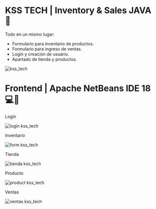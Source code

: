# KSS TECH | Inventory & Sales JAVA 📝
Todo en un mismo lugar:
- Formulario para inventario de productos.
- Formulario para ingreso de ventas.
- Login y creación de usuario.
- Apartado de tienda y productos.
  
![kss_tech](https://github.com/karolgalindo02/kss_tech/assets/122057880/85f639c2-fa6c-41b5-bb00-99fdba9e0f0b)


# Frontend | Apache NetBeans IDE 18 💻🔧

Login

![login kss_tech](https://github.com/karolgalindo02/kss_tech/assets/122057880/be8c05a0-b1f0-41e5-a401-5a7de695e01e)

Inventario

![form kss_tech](https://github.com/karolgalindo02/kss_tech/assets/122057880/9e4a65de-aa9b-4d3e-b6c1-09fee24b33ea)

Tienda

![tienda kss_tech](https://github.com/karolgalindo02/kss_tech/assets/122057880/9653d92a-7fce-4b23-bbf6-86d400f758e0)

Producto

![product kss_tech](https://github.com/karolgalindo02/kss_tech/assets/122057880/ae9c47d4-4ebc-4f42-bde1-1e2c11cf2368)

Ventas

![ventas kss_tech](https://github.com/karolgalindo02/kss_tech/assets/122057880/87f5457d-77da-445b-81ab-718ea3bead32)

